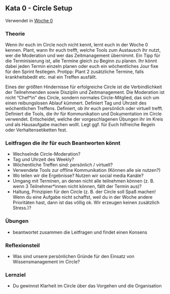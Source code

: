 ## Kata 0 - Circle Setup

Verwendet in [Woche 0](2-1-Woche-0.md)

### Theorie
Wenn ihr euch im Circle noch nicht kennt, lernt euch in der Woche 0 kennen. Plant, wann Ihr euch trefft, welche Tools zum Austausch ihr nutzt, wer die Moderation und wer das Zeitmanagement übernimmt. Ein Tipp für die Terminisierung ist, alle Termine gleich zu Beginn zu planen. Ihr könnt dabei jeden Termin einzeln planen oder euch ein wöchentliches Jour fixe für den Sprint festlegen. Protipp: Plant 2 zusätzliche Termine, falls krankheitsbedit etc. mal ein Treffen ausfällt.

Eines der größten Hindernisse für erfolgreiche Circle ist die Verbindlichkeit der Teilnehmenden sowie Disziplin und Zeitmanagement. Die Moderation ist nicht “Chef*in” des Circle, sondern normales Circle-Mitglied, das sich um einen reibungslosen Ablauf kümmert. Definiert Tag und Uhrzeit des wöchentlichen Treffens. Definiert, ob ihr euch persönlich oder virtuell trefft. Definiert die Tools, die ihr für Kommunikation und Dokumentation im Circle verwendet. Entscheidet, welche der vorgeschlagenen Übungen ihr im Kreis und als Hausaufgabe machen wollt. Legt ggf. für Euch hilfreiche Regeln oder Verhaltensetiketten fest.

### Leitfragen die ihr für euch Beantworten könnt
- Wechselnde Circle-Moderation?
- Tag und Uhrzeit des Weekly?
- Wöchentliche Treffen sind: persönlich / virtuell?
- Verwendete Tools zur offline Kommunikation (Können alle sie nutzen?)
- Wo teilen wir die Ergebnisse? Nutzen wir social media Kanäle?
- Umgang mit Terminen, an denen nicht alle teilnehmen können (z. B. wenn 3 Teilnehmer*innen nicht können, fällt der Termin aus)?
- Haltung, Prinzipien für den Circle (z. B. der Circle soll Spaß machen! Wenn du eine Aufgabe nicht schaffst, weil du in der Woche andere Prioritäten hast, dann ist das völlig ok. Wir erzeugen keinen zusätzlich Stress.)?



### Übungen
- beantwortet zusammen die Leitfragen und findet einen Konsens

### Reflexionsteil
- Was sind unsere persönlichen Gründe für den Einsatz von Wissensmanagement im Circle?


### Lernziel
- Du gewinnst Klarheit im Circle über das Vorgehen und die Organisation


